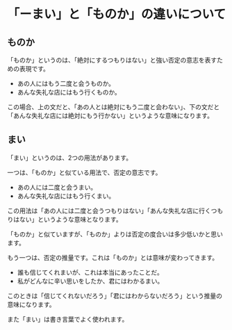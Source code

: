 # 「ーまい」と「ものか」の違いについて

## ものか

「ものか」というのは、「絶対にするつもりはない」と強い否定の意志を表すための表現です。

  * あの人にはもう二度と会うものか。
  * あんな失礼な店にはもう行くものか。

この場合、上の文だと、「あの人とは絶対にもう二度と会わない」、下の文だと「あんな失礼な店には絶対にもう行かない」というような意味になります。

## まい

「まい」というのは、2つの用法があります。

一つは、「ものか」と似ている用法で、否定の意志です。

* あの人には二度と会うまい。
* あんな失礼な店にはもう行くまい。

この用法は「あの人には二度と会うつもりはない」「あんな失礼な店に行くつもりはない」というような意味となります。

「ものか」と似ていますが、「ものか」よりは否定の度合いは多少低いかと思います。

もう一つは、否定の推量です。これは「ものか」とは意味が変わってきます。

* 誰も信じてくれまいが、これは本当にあったことだ。
* 私がどんなに辛い思いをしたか、君にはわかるまい。

このときは「信じてくれないだろう」「君にはわからないだろう」という推量の意味になります。

また「まい」は書き言葉でよく使われます。
